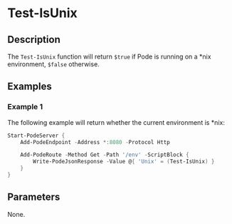 # Test-IsUnix

## Description

The `Test-IsUnix` function will return `$true` if Pode is running on a *nix environment, `$false` otherwise.

## Examples

### Example 1

The following example will return whether the current environment is *nix:

```powershell
Start-PodeServer {
    Add-PodeEndpoint -Address *:8080 -Protocol Http

    Add-PodeRoute -Method Get -Path '/env' -ScriptBlock {
        Write-PodeJsonResponse -Value @{ 'Unix' = (Test-IsUnix) }
    }
}
```

## Parameters

None.
